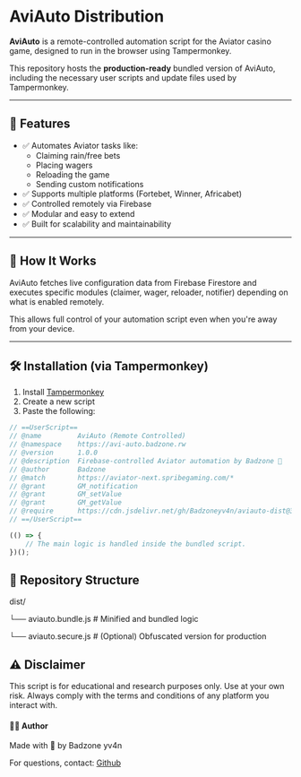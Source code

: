 # AviAuto Distribution

**AviAuto** is a remote-controlled automation script for the Aviator casino game, designed to run in the browser using Tampermonkey.

This repository hosts the **production-ready** bundled version of AviAuto, including the necessary user scripts and update files used by Tampermonkey.

---

## 🚀 Features

- ✅ Automates Aviator tasks like:
  - Claiming rain/free bets
  - Placing wagers
  - Reloading the game
  - Sending custom notifications
- ✅ Supports multiple platforms (Fortebet, Winner, Africabet)
- ✅ Controlled remotely via Firebase
- ✅ Modular and easy to extend
- ✅ Built for scalability and maintainability

---

## 🧠 How It Works

AviAuto fetches live configuration data from Firebase Firestore and executes specific modules (claimer, wager, reloader, notifier) depending on what is enabled remotely.

This allows full control of your automation script even when you're away from your device.

---

## 🛠 Installation (via Tampermonkey)

1. Install [Tampermonkey](https://tampermonkey.net/)
2. Create a new script
3. Paste the following:

```js
// ==UserScript==
// @name         AviAuto (Remote Controlled)
// @namespace    https://avi-auto.badzone.rw
// @version      1.0.0
// @description  Firebase-controlled Aviator automation by Badzone 🧠
// @author       Badzone
// @match        https://aviator-next.spribegaming.com/*
// @grant        GM_notification
// @grant        GM_setValue
// @grant        GM_getValue
// @require      https://cdn.jsdelivr.net/gh/Badzoneyv4n/aviauto-dist@39f1204/dist/aviauto.secure.js
// ==/UserScript==

(() => {
    // The main logic is handled inside the bundled script.
})();
```

## 📁 Repository Structure

dist/

└── aviauto.bundle.js       # Minified and bundled logic

└── aviauto.secure.js       # (Optional) Obfuscated version for production

## ⚠️ Disclaimer
This script is for educational and research purposes only. Use at your own risk. Always comply with the terms and conditions of any platform you interact with.

#### 🧑‍💻 Author
Made with 🚀 by Badzone yv4n

For questions, contact: [Github](https://github.com/Badzoneyv4n/)
